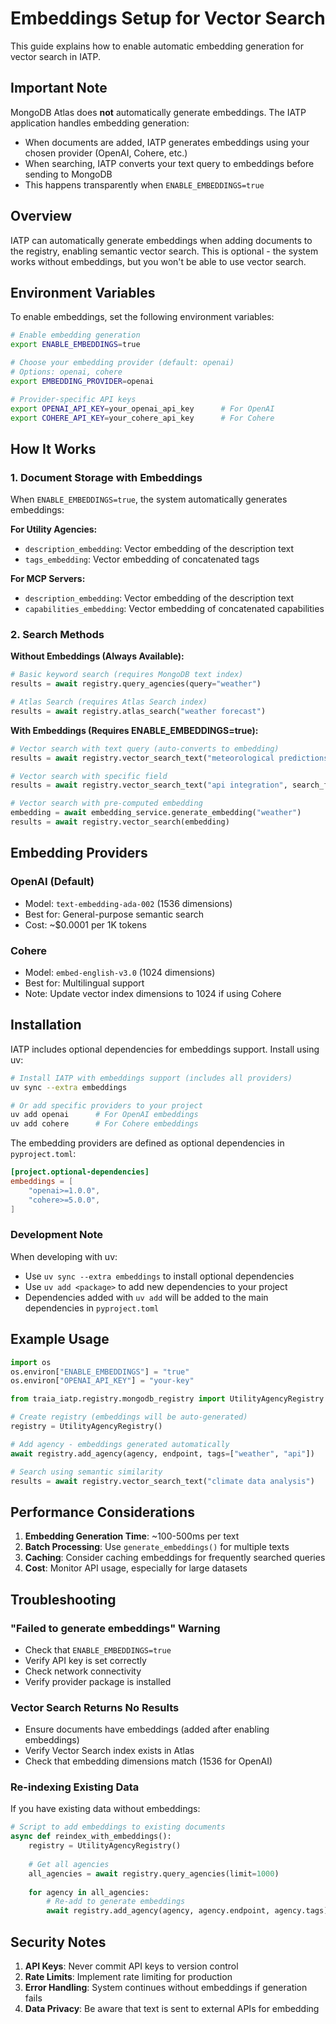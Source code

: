 # Embeddings Setup for Vector Search

This guide explains how to enable automatic embedding generation for vector search in IATP.

## Important Note

MongoDB Atlas does **not** automatically generate embeddings. The IATP application handles embedding generation:
- When documents are added, IATP generates embeddings using your chosen provider (OpenAI, Cohere, etc.)
- When searching, IATP converts your text query to embeddings before sending to MongoDB
- This happens transparently when `ENABLE_EMBEDDINGS=true`

## Overview

IATP can automatically generate embeddings when adding documents to the registry, enabling semantic vector search. This is optional - the system works without embeddings, but you won't be able to use vector search.

## Environment Variables

To enable embeddings, set the following environment variables:

```bash
# Enable embedding generation
export ENABLE_EMBEDDINGS=true

# Choose your embedding provider (default: openai)
# Options: openai, cohere
export EMBEDDING_PROVIDER=openai

# Provider-specific API keys
export OPENAI_API_KEY=your_openai_api_key      # For OpenAI
export COHERE_API_KEY=your_cohere_api_key      # For Cohere
```

## How It Works

### 1. Document Storage with Embeddings

When `ENABLE_EMBEDDINGS=true`, the system automatically generates embeddings:

**For Utility Agencies:**
- `description_embedding`: Vector embedding of the description text
- `tags_embedding`: Vector embedding of concatenated tags

**For MCP Servers:**
- `description_embedding`: Vector embedding of the description text
- `capabilities_embedding`: Vector embedding of concatenated capabilities

### 2. Search Methods

**Without Embeddings (Always Available):**
```python
# Basic keyword search (requires MongoDB text index)
results = await registry.query_agencies(query="weather")

# Atlas Search (requires Atlas Search index)
results = await registry.atlas_search("weather forecast")
```

**With Embeddings (Requires ENABLE_EMBEDDINGS=true):**
```python
# Vector search with text query (auto-converts to embedding)
results = await registry.vector_search_text("meteorological predictions")

# Vector search with specific field
results = await registry.vector_search_text("api integration", search_field="tags")

# Vector search with pre-computed embedding
embedding = await embedding_service.generate_embedding("weather")
results = await registry.vector_search(embedding)
```

## Embedding Providers

### OpenAI (Default)
- Model: `text-embedding-ada-002` (1536 dimensions)
- Best for: General-purpose semantic search
- Cost: ~$0.0001 per 1K tokens

### Cohere
- Model: `embed-english-v3.0` (1024 dimensions)
- Best for: Multilingual support
- Note: Update vector index dimensions to 1024 if using Cohere

## Installation

IATP includes optional dependencies for embeddings support. Install using uv:

```bash
# Install IATP with embeddings support (includes all providers)
uv sync --extra embeddings

# Or add specific providers to your project
uv add openai      # For OpenAI embeddings
uv add cohere      # For Cohere embeddings
```

The embedding providers are defined as optional dependencies in `pyproject.toml`:
```toml
[project.optional-dependencies]
embeddings = [
    "openai>=1.0.0",
    "cohere>=5.0.0",
]
```

### Development Note

When developing with uv:
- Use `uv sync --extra embeddings` to install optional dependencies
- Use `uv add <package>` to add new dependencies to your project
- Dependencies added with `uv add` will be added to the main dependencies in `pyproject.toml`

## Example Usage

```python
import os
os.environ["ENABLE_EMBEDDINGS"] = "true"
os.environ["OPENAI_API_KEY"] = "your-key"

from traia_iatp.registry.mongodb_registry import UtilityAgencyRegistry

# Create registry (embeddings will be auto-generated)
registry = UtilityAgencyRegistry()

# Add agency - embeddings generated automatically
await registry.add_agency(agency, endpoint, tags=["weather", "api"])

# Search using semantic similarity
results = await registry.vector_search_text("climate data analysis")
```

## Performance Considerations

1. **Embedding Generation Time**: ~100-500ms per text
2. **Batch Processing**: Use `generate_embeddings()` for multiple texts
3. **Caching**: Consider caching embeddings for frequently searched queries
4. **Cost**: Monitor API usage, especially for large datasets

## Troubleshooting

### "Failed to generate embeddings" Warning
- Check that `ENABLE_EMBEDDINGS=true`
- Verify API key is set correctly
- Check network connectivity
- Verify provider package is installed

### Vector Search Returns No Results
- Ensure documents have embeddings (added after enabling embeddings)
- Verify Vector Search index exists in Atlas
- Check that embedding dimensions match (1536 for OpenAI)

### Re-indexing Existing Data
If you have existing data without embeddings:

```python
# Script to add embeddings to existing documents
async def reindex_with_embeddings():
    registry = UtilityAgencyRegistry()
    
    # Get all agencies
    all_agencies = await registry.query_agencies(limit=1000)
    
    for agency in all_agencies:
        # Re-add to generate embeddings
        await registry.add_agency(agency, agency.endpoint, agency.tags)
```

## Security Notes

1. **API Keys**: Never commit API keys to version control
2. **Rate Limits**: Implement rate limiting for production
3. **Error Handling**: System continues without embeddings if generation fails
4. **Data Privacy**: Be aware that text is sent to external APIs for embedding 